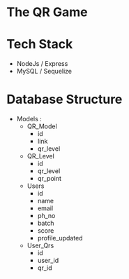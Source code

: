 # The QR Game

# Tech Stack

- NodeJs / Express
- MySQL / Sequelize

# Database Structure

- Models :
  - QR_Model
    - id
    - link
    - qr_level
  - QR_Level
    - id
    - qr_level
    - qr_point
  - Users
    - id
    - name
    - email
    - ph_no
    - batch
    - score
    - profile_updated
  - User_Qrs
    - id
    - user_id
    - qr_id
